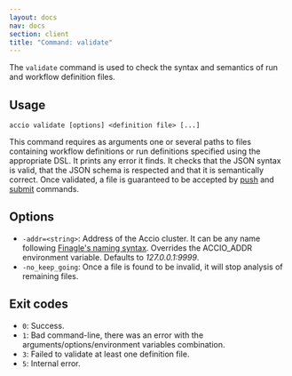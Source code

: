 ```yaml
---
layout: docs
nav: docs
section: client
title: "Command: validate"
---
```


The `validate` command is used to check the syntax and semantics of run and workflow definition files.

## Usage
```
accio validate [options] <definition file> [...]
```

This command requires as arguments one or several paths to files containing workflow definitions or run definitions specified using the appropriate DSL.
It prints any error it finds.
It checks that the JSON syntax is valid, that the JSON schema is respected and that it is semantically correct.
Once validated, a file is guaranteed to be accepted by [push](push-command.html) and [submit](submit-command.html) commands. 

## Options
* `-addr=<string>`: Address of the Accio cluster. It can be any name following [Finagle's naming syntax](https://twitter.github.io/finagle/guide/Names.html).
Overrides the ACCIO_ADDR environment variable. Defaults to *127.0.0.1:9999*.
* `-no_keep_going`: Once a file is found to be invalid, it will stop analysis of remaining files.

## Exit codes
* `0`: Success.
* `1`: Bad command-line, there was an error with the arguments/options/environment variables combination.
* `3`: Failed to validate at least one definition file.
* `5`: Internal error.

